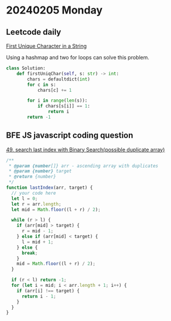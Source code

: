 # 20240205 Monday

## Leetcode daily

[First Unique Character in a String](https://leetcode.com/problems/first-unique-character-in-a-string/?envType=daily-question&envId=2024-02-05)

Using a hashmap and two for loops can solve this problem.

```py
class Solution:
    def firstUniqChar(self, s: str) -> int:
        chars = defaultdict(int)
        for c in s:
            chars[c] += 1

        for i in range(len(s)):
            if chars[s[i]] == 1:
                return i
        return -1
```

## BFE JS javascript coding question

[49. search last index with Binary Search(possible duplicate array)](https://bigfrontend.dev/problem/search-last-index-with-Binary-Search-possible-duplicate-array)

```js
/**
 * @param {number[]} arr - ascending array with duplicates
 * @param {number} target
 * @return {number}
 */
function lastIndex(arr, target) {
  // your code here
  let l = 0;
  let r = arr.length;
  let mid = Math.floor((l + r) / 2);

  while (r > l) {
    if (arr[mid] > target) {
      r = mid - 1;
    } else if (arr[mid] < target) {
      l = mid + 1;
    } else {
      break;
    }
    mid = Math.floor((l + r) / 2);
  }

  if (r < l) return -1;
  for (let i = mid; i < arr.length + 1; i++) {
    if (arr[i] !== target) {
      return i - 1;
    }
  }
}
```
